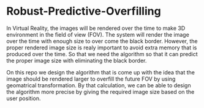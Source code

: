# Robust-Predictive-Overfilling

In Virtual Reality, the images will be rendered over the time to make 3D environment in the field of view (FOV). The system will render the image over the time with enough size to over come the black border. However, the proper rendered image size is realy important to avoid extra memory that is produced over the time. So that we need the algorithm so that it can predict the proper image size with eliminating the black border.

On this repo we design the algorithm that is come up with the idea that the image should be rendered larger to overfill the future FOV by using geomatrical transformation. By that calculation, we can be able to design the algorithm more precise by giving the required image size based on the user position.
